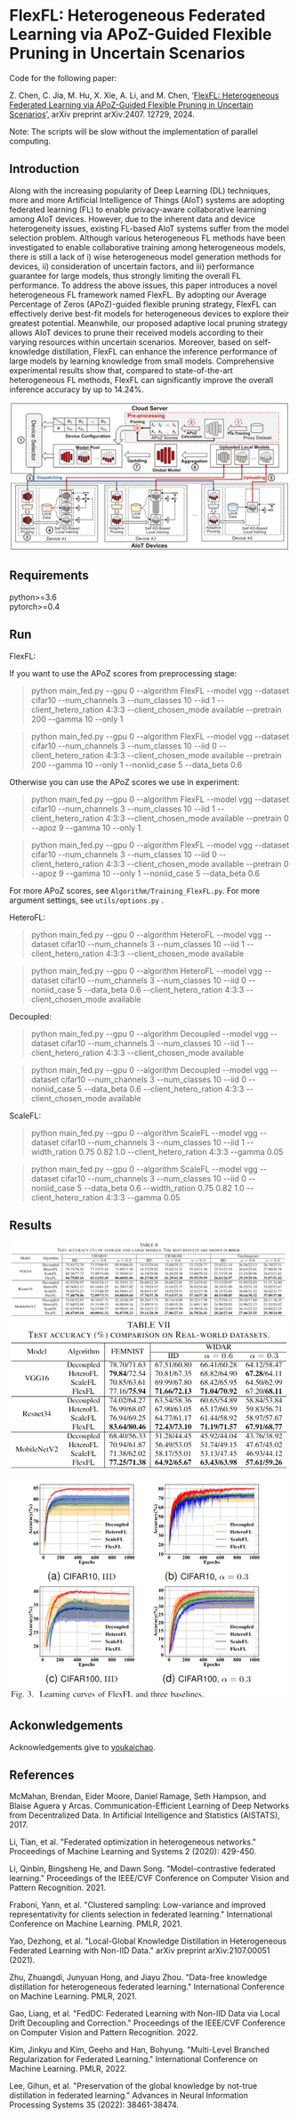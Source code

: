 # FlexFL: Heterogeneous Federated Learning via APoZ-Guided Flexible Pruning in Uncertain Scenarios

Code for the following paper:

Z. Chen, C. Jia, M. Hu, X. Xie, A. Li, and M. Chen, ‘[FlexFL: Heterogeneous Federated Learning via APoZ-Guided Flexible Pruning in Uncertain Scenarios](https://arxiv.org/abs/2407.12729)’, arXiv preprint arXiv:2407. 12729, 2024.

Note: The scripts will be slow without the implementation of parallel computing. 

## Introduction

Along with the increasing popularity of Deep Learning (DL) techniques, more and more Artificial Intelligence of Things (AIoT) systems are adopting federated learning (FL) to enable privacy-aware collaborative learning among AIoT devices. However, due to the inherent data and device heterogeneity issues, existing FL-based AIoT systems suffer from the model selection problem. Although various heterogeneous FL methods have been investigated to enable collaborative training among heterogeneous models, there is still a lack of i) wise heterogeneous model generation methods for devices, ii) consideration of uncertain factors, and iii) performance guarantee for large models, thus strongly limiting the overall FL performance. To address the above issues, this paper introduces a novel heterogeneous FL framework named FlexFL. By adopting our Average Percentage of Zeros (APoZ)-guided flexible pruning strategy, FlexFL can effectively derive best-fit models for heterogeneous devices to explore their greatest potential. Meanwhile, our proposed adaptive local pruning strategy allows AIoT devices to prune their received models according to their varying resources within uncertain scenarios. Moreover, based on self-knowledge distillation, FlexFL can enhance the inference performance of large models by learning knowledge from small models. Comprehensive experimental results show that, compared to state-of-the-art heterogeneous FL methods, FlexFL can significantly improve the overall inference accuracy by up to 14.24%.

![image](Fig/img.png)

## Requirements

python>=3.6  
pytorch>=0.4

## Run

FlexFL:

If you want to use the APoZ scores from preprocessing stage:

> python main_fed.py --gpu 0 --algorithm FlexFL --model vgg --dataset cifar10 --num_channels 3 --num_classes 10 --iid 1 --client_hetero_ration 4:3:3 --client_chosen_mode available --pretrain 200 --gamma 10 --only 1

> python main_fed.py --gpu 0 --algorithm FlexFL --model vgg --dataset cifar10 --num_channels 3 --num_classes 10 --iid 0 --client_hetero_ration 4:3:3 --client_chosen_mode available --pretrain 200 --gamma 10 --only 1 --noniid_case 5 --data_beta 0.6

Otherwise you can use the APoZ scores we use in experiment:

>python main_fed.py --gpu 0 --algorithm FlexFL --model vgg --dataset cifar10 --num_channels 3 --num_classes 10 --iid 1 --client_hetero_ration 4:3:3 --client_chosen_mode available --pretrain 0 --apoz 9 --gamma 10 --only 1

>python main_fed.py --gpu 0 --algorithm FlexFL --model vgg --dataset cifar10 --num_channels 3 --num_classes 10 --iid 0 --client_hetero_ration 4:3:3 --client_chosen_mode available --pretrain 0 --apoz 9 --gamma 10 --only 1 --noniid_case 5 --data_beta 0.6

For more APoZ scores, see `Algorithm/Training_FlexFL.py`. For more argument settings, see `utils/options.py` .

HeteroFL:

> python main_fed.py --gpu 0 --algorithm HeteroFL --model vgg --dataset cifar10 --num_channels 3 --num_classes 10 --iid 1 --client_hetero_ration 4:3:3 --client_chosen_mode available

> python main_fed.py --gpu 0 --algorithm HeteroFL --model vgg --dataset cifar10 --num_channels 3 --num_classes 10 --iid 0 --noniid_case 5 --data_beta 0.6 --client_hetero_ration 4:3:3 --client_chosen_mode available

Decoupled:
> python main_fed.py --gpu 0 --algorithm Decoupled --model vgg --dataset cifar10 --num_channels 3 --num_classes 10 --iid 1 --client_hetero_ration 4:3:3 --client_chosen_mode available

> python main_fed.py --gpu 0 --algorithm Decoupled --model vgg --dataset cifar10 --num_channels 3 --num_classes 10 --iid 0 --noniid_case 5 --data_beta 0.6 --client_hetero_ration 4:3:3 --client_chosen_mode available

ScaleFL:

>python main_fed.py --gpu 0 --algorithm ScaleFL --model vgg --dataset cifar10 --num_channels 3 --num_classes 10 --iid 1 --width_ration 0.75 0.82 1.0 --client_hetero_ration 4:3:3 --gamma 0.05 

> python main_fed.py --gpu 0 --algorithm ScaleFL --model vgg --dataset cifar10 --num_channels 3 --num_classes 10 --iid 0 --noniid_case 5 --data_beta 0.6 --width_ration 0.75 0.82 1.0 --client_hetero_ration 4:3:3 --gamma 0.05

## Results
![image](Fig/PixPin_2024-07-21_05-22-56.jpg)
<img src="Fig/PixPin_2024-07-21_05-23-25.jpg" width="500px">

<img src="Fig/PixPin_2024-07-21_05-23-10.jpg" width="500px">

## Ackonwledgements

Acknowledgements give to [youkaichao](https://github.com/youkaichao).

## References
McMahan, Brendan, Eider Moore, Daniel Ramage, Seth Hampson, and Blaise Aguera y Arcas. Communication-Efficient Learning of Deep Networks from Decentralized Data. In Artificial Intelligence and Statistics (AISTATS), 2017.


Li, Tian, et al. "Federated optimization in heterogeneous networks." Proceedings of Machine Learning and Systems 2 (2020): 429-450.


Li, Qinbin, Bingsheng He, and Dawn Song. "Model-contrastive federated learning." Proceedings of the IEEE/CVF Conference on Computer Vision and Pattern Recognition. 2021.

Fraboni, Yann, et al. "Clustered sampling: Low-variance and improved representativity for clients selection in federated learning." International Conference on Machine Learning. PMLR, 2021.

Yao, Dezhong, et al. "Local-Global Knowledge Distillation in Heterogeneous Federated Learning with Non-IID Data." arXiv preprint arXiv:2107.00051 (2021).

Zhu, Zhuangdi, Junyuan Hong, and Jiayu Zhou. "Data-free knowledge distillation for heterogeneous federated learning." International Conference on Machine Learning. PMLR, 2021.

Gao, Liang, et al. "FedDC: Federated Learning with Non-IID Data via Local Drift Decoupling and Correction." Proceedings of the IEEE/CVF Conference on Computer Vision and Pattern Recognition. 2022.

Kim, Jinkyu and Kim, Geeho and Han, Bohyung. "Multi-Level Branched Regularization for Federated Learning." International Conference on Machine Learning. PMLR, 2022.

Lee, Gihun, et al. "Preservation of the global knowledge by not-true distillation in federated learning." Advances in Neural Information Processing Systems 35 (2022): 38461-38474.
